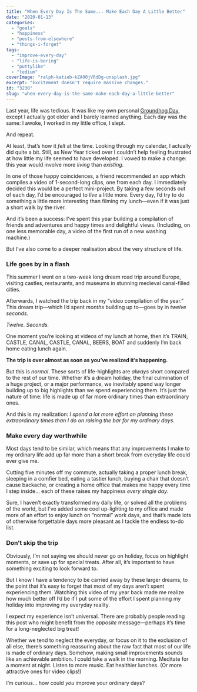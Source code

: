 ```yaml
---
title: "When Every Day Is The Same... Make Each Day A Little Better"
date: "2020-01-13"
categories: 
  - "goals"
  - "happiness"
  - "posts-from-elsewhere"
  - "things-i-forget"
tags: 
  - "improve-every-day"
  - "life-is-boring"
  - "puttylike"
  - "tedium"
coverImage: "ralph-katieb-kZA00jVRdDg-unsplash.jpg"
excerpt: "Excitement doesn't require massive changes."
id: "3230"
slug: "when-every-day-is-the-same-make-each-day-a-little-better"
---
```


Last year, life was tedious. It was like my own personal [Groundhog Day](https://en.wikipedia.org/wiki/Groundhog_Day_(film)), except I actually got older and I barely learned anything. Each day was the same: I awoke, I worked in my little office, I slept. 

And repeat.

<!--more-->

At least, that’s how it _felt_ at the time. Looking through my calendar, I actually did quite a bit. Still, as New Year ticked over I couldn’t help feeling frustrated at how little my life seemed to have developed. I vowed to make a change: this year would involve more _living_ than _existing_.

In one of those happy coincidences, a friend recommended an app which compiles a video of 1-second-long clips, one from each day. I immediately decided this would be a perfect mini-project. By taking a few seconds out of each day, I’d be encouraged to _live_ a little more. Every day, I’d try to do something a little more interesting than filming my lunch—even if it was just a short walk by the river.

And it’s been a success: I’ve spent this year building a compilation of friends and adventures and happy times and delightful views. (Including, on one less memorable day, a video of the first run of a new washing machine.)

But I’ve also come to a deeper realisation about the very structure of life.

### Life goes by in a flash

This summer I went on a two-week long dream road trip around Europe, visiting castles, restaurants, and museums in stunning medieval canal-filled cities.

Afterwards, I watched the trip back in my “video compilation of the year.” This dream trip—which I’d spent _months_ building up to—goes by in _twelve seconds_.

_Twelve_. _Seconds._

One moment you’re looking at videos of my lunch at home, then it’s TRAIN, CASTLE, CANAL, CASTLE, CANAL, BEERS, BOAT and suddenly I’m back home eating lunch again.

**The trip is over almost as soon as you’ve realized it’s happening.**

But this is _normal_. These sorts of life-highlights are _always_ short compared to the rest of our time. Whether it’s a dream holiday, the final culmination of a huge project, or a major performance, we inevitably spend way longer building up to big highlights than we spend experiencing them. It’s just the nature of time: life is made up of far more ordinary times than extraordinary ones.

And this is my realization: _I spend a lot more effort on planning these extraordinary times than I do on raising the bar for my ordinary days._

### Make every day worthwhile

Most days tend to be similar, which means that any improvements I make to my ordinary life add up far more than a short break from everyday life could ever give me. 

Cutting five minutes off my commute, actually taking a proper lunch break, sleeping in a comfier bed, eating a tastier lunch, buying a chair that doesn’t cause backache, or creating a home office that makes me happy every time I step inside… each of these raises my happiness _every single day_.

Sure, I haven’t exactly transformed my daily life, or solved all the problems of the world, but I’ve added some cool up-lighting to my office and made more of an effort to enjoy lunch on “normal” work days, and that’s made lots of otherwise forgettable days more pleasant as I tackle the endless to-do list.

### Don’t skip the trip

Obviously, I’m not saying we should never go on holiday, focus on highlight moments, or save up for special treats. After all, it’s important to have something exciting to look forward to.

But I know I have a tendency to be carried away by these larger dreams, to the point that it’s easy to forget that most of my days aren’t spent experiencing them. Watching this video of my year back made me realize how much better off I’d be if I put some of the effort I spent planning my holiday into improving my everyday reality.

I expect my experience isn’t universal. There are probably people reading this post who might benefit from the _opposite_ message—perhaps it’s time for a long-neglected big treat!

Whether we tend to neglect the everyday, or focus on it to the exclusion of all else, there’s something reassuring about the raw fact that most of our life is made of ordinary days. Somehow, making small improvements sounds like an achievable ambition. I could take a walk in the morning. Meditate for a moment at night. Listen to more music. Eat healthier lunches. (Or more attractive ones for video clips!) 

I’m curious… how could _you_ improve your ordinary days?
